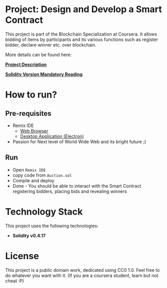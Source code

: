# Project: Design and Develop a Smart Contract

This project is part of the Blockchain Specialization at Coursera. It allows bidding of items by participants and its various functions such as register bidder, declare winner etc. over blockchain.

More details can be found here:

**[Project Description](./Project_Description.pdf)**

**[Solidity Version Mandatory Reading](./addendum.md)**

# How to run?

## Pre-requisites
- Remix IDE
  * [Web Browser](http://remix.ethereum.org/)
  * [Desktop Application (Electron)](https://github.com/horizon-games/remix-app/releases)
- Passion for Next level of World Wide Web and its bright future ;)

## Run
- Open `Remix IDE`
- copy code from `Auction.sol`
- Compile and deploy
- Done - You should be able to interact with the Smart Contract registering bidders, placing bids and revealing winners

# Technology Stack
This project uses the following technologies:
- **Solidity v0.4.17**

# License
This project is a public domain work, dedicated using CC0 1.0. Feel free to do whatever you want with it. (If you are a coursera student, learn but not cheat :P)
